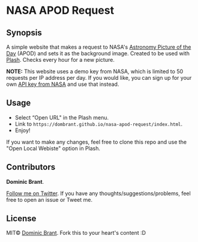 # NASA APOD Request

## Synopsis

A simple website that makes a request to NASA's [Astronomy Picture of the Day](https://apod.nasa.gov/apod/) (APOD) and sets it as the background image. Created to be used with [Plash](https://github.com/sindresorhus/Plash). Checks every hour for a new picture.

**NOTE:** This website uses a demo key from NASA, which is limited to 50 requests per IP address per day. If you would like, you can sign up for your own [API key from NASA](https://api.nasa.gov) and use that instead.

## Usage

- Select “Open URL" in the Plash menu.
- Link to `https://dombrant.github.io/nasa-apod-request/index.html`.
- Enjoy!

If you want to make any changes, feel free to clone this repo and use the "Open Local Webiste" option in Plash.

## Contributors

**Dominic Brant**.

[Follow me on Twitter](https://twitter.com/dombrant). If you have any thoughts/suggestions/problems, feel free to open an issue or Tweet me.

## License

MIT© [Dominic Brant](https://dombrant.com). Fork this to your heart's content :D
